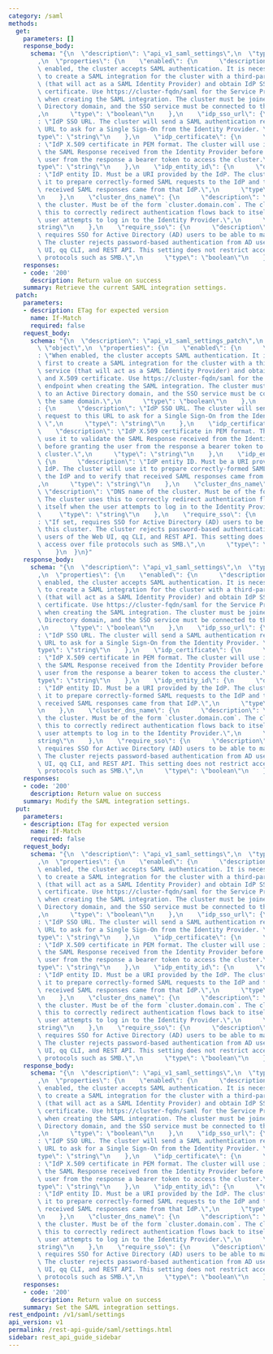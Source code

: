 ```yaml
---
category: /saml
methods:
  get:
    parameters: []
    response_body:
      schema: "{\n  \"description\": \"api_v1_saml_settings\",\n  \"type\": \"object\"\
        ,\n  \"properties\": {\n    \"enabled\": {\n      \"description\": \"When\
        \ enabled, the cluster accepts SAML authentication. It is necessary first\
        \ to create a SAML integration for the cluster with a third-party SSO service\
        \ (that will act as a SAML Identity Provider) and obtain IdP SSO URL and X.509\
        \ certificate. Use https://cluster-fqdn/saml for the Service Provider endpoint\
        \ when creating the SAML integration. The cluster must be joined to an Active\
        \ Directory domain, and the SSO service must be connected to the same domain.\"\
        ,\n      \"type\": \"boolean\"\n    },\n    \"idp_sso_url\": {\n      \"description\"\
        : \"IdP SSO URL. The cluster will send a SAML authentication request to this\
        \ URL to ask for a Single Sign-On from the Identity Provider. \",\n      \"\
        type\": \"string\"\n    },\n    \"idp_certificate\": {\n      \"description\"\
        : \"IdP X.509 certificate in PEM format. The cluster will use it to validate\
        \ the SAML Response received from the Identity Provider before granting the\
        \ user from the response a bearer token to access the cluster.\",\n      \"\
        type\": \"string\"\n    },\n    \"idp_entity_id\": {\n      \"description\"\
        : \"IdP entity ID. Must be a URI provided by the IdP. The cluster will use\
        \ it to prepare correctly-formed SAML requests to the IdP and to verify that\
        \ received SAML responses came from that IdP.\",\n      \"type\": \"string\"\
        \n    },\n    \"cluster_dns_name\": {\n      \"description\": \"DNS name of\
        \ the cluster. Must be of the form `cluster.domain.com`. The cluster uses\
        \ this to correctly redirect authentication flows back to itself when the\
        \ user attempts to log in to the Identity Provider.\",\n      \"type\": \"\
        string\"\n    },\n    \"require_sso\": {\n      \"description\": \"If set,\
        \ requires SSO for Active Directory (AD) users to be able to manage this cluster.\
        \ The cluster rejects password-based authentication from AD users of the Web\
        \ UI, qq CLI, and REST API. This setting does not restrict access over file\
        \ protocols such as SMB.\",\n      \"type\": \"boolean\"\n    }\n  }\n}"
    responses:
    - code: '200'
      description: Return value on success
    summary: Retrieve the current SAML integration settings.
  patch:
    parameters:
    - description: ETag for expected version
      name: If-Match
      required: false
    request_body:
      schema: "{\n  \"description\": \"api_v1_saml_settings_patch\",\n  \"type\":\
        \ \"object\",\n  \"properties\": {\n    \"enabled\": {\n      \"description\"\
        : \"When enabled, the cluster accepts SAML authentication. It is necessary\
        \ first to create a SAML integration for the cluster with a third-party SSO\
        \ service (that will act as a SAML Identity Provider) and obtain IdP SSO URL\
        \ and X.509 certificate. Use https://cluster-fqdn/saml for the Service Provider\
        \ endpoint when creating the SAML integration. The cluster must be joined\
        \ to an Active Directory domain, and the SSO service must be connected to\
        \ the same domain.\",\n      \"type\": \"boolean\"\n    },\n    \"idp_sso_url\"\
        : {\n      \"description\": \"IdP SSO URL. The cluster will send a SAML authentication\
        \ request to this URL to ask for a Single Sign-On from the Identity Provider.\
        \ \",\n      \"type\": \"string\"\n    },\n    \"idp_certificate\": {\n  \
        \    \"description\": \"IdP X.509 certificate in PEM format. The cluster will\
        \ use it to validate the SAML Response received from the Identity Provider\
        \ before granting the user from the response a bearer token to access the\
        \ cluster.\",\n      \"type\": \"string\"\n    },\n    \"idp_entity_id\":\
        \ {\n      \"description\": \"IdP entity ID. Must be a URI provided by the\
        \ IdP. The cluster will use it to prepare correctly-formed SAML requests to\
        \ the IdP and to verify that received SAML responses came from that IdP.\"\
        ,\n      \"type\": \"string\"\n    },\n    \"cluster_dns_name\": {\n     \
        \ \"description\": \"DNS name of the cluster. Must be of the form `cluster.domain.com`.\
        \ The cluster uses this to correctly redirect authentication flows back to\
        \ itself when the user attempts to log in to the Identity Provider.\",\n \
        \     \"type\": \"string\"\n    },\n    \"require_sso\": {\n      \"description\"\
        : \"If set, requires SSO for Active Directory (AD) users to be able to manage\
        \ this cluster. The cluster rejects password-based authentication from AD\
        \ users of the Web UI, qq CLI, and REST API. This setting does not restrict\
        \ access over file protocols such as SMB.\",\n      \"type\": \"boolean\"\n\
        \    }\n  }\n}"
    response_body:
      schema: "{\n  \"description\": \"api_v1_saml_settings\",\n  \"type\": \"object\"\
        ,\n  \"properties\": {\n    \"enabled\": {\n      \"description\": \"When\
        \ enabled, the cluster accepts SAML authentication. It is necessary first\
        \ to create a SAML integration for the cluster with a third-party SSO service\
        \ (that will act as a SAML Identity Provider) and obtain IdP SSO URL and X.509\
        \ certificate. Use https://cluster-fqdn/saml for the Service Provider endpoint\
        \ when creating the SAML integration. The cluster must be joined to an Active\
        \ Directory domain, and the SSO service must be connected to the same domain.\"\
        ,\n      \"type\": \"boolean\"\n    },\n    \"idp_sso_url\": {\n      \"description\"\
        : \"IdP SSO URL. The cluster will send a SAML authentication request to this\
        \ URL to ask for a Single Sign-On from the Identity Provider. \",\n      \"\
        type\": \"string\"\n    },\n    \"idp_certificate\": {\n      \"description\"\
        : \"IdP X.509 certificate in PEM format. The cluster will use it to validate\
        \ the SAML Response received from the Identity Provider before granting the\
        \ user from the response a bearer token to access the cluster.\",\n      \"\
        type\": \"string\"\n    },\n    \"idp_entity_id\": {\n      \"description\"\
        : \"IdP entity ID. Must be a URI provided by the IdP. The cluster will use\
        \ it to prepare correctly-formed SAML requests to the IdP and to verify that\
        \ received SAML responses came from that IdP.\",\n      \"type\": \"string\"\
        \n    },\n    \"cluster_dns_name\": {\n      \"description\": \"DNS name of\
        \ the cluster. Must be of the form `cluster.domain.com`. The cluster uses\
        \ this to correctly redirect authentication flows back to itself when the\
        \ user attempts to log in to the Identity Provider.\",\n      \"type\": \"\
        string\"\n    },\n    \"require_sso\": {\n      \"description\": \"If set,\
        \ requires SSO for Active Directory (AD) users to be able to manage this cluster.\
        \ The cluster rejects password-based authentication from AD users of the Web\
        \ UI, qq CLI, and REST API. This setting does not restrict access over file\
        \ protocols such as SMB.\",\n      \"type\": \"boolean\"\n    }\n  }\n}"
    responses:
    - code: '200'
      description: Return value on success
    summary: Modify the SAML integration settings.
  put:
    parameters:
    - description: ETag for expected version
      name: If-Match
      required: false
    request_body:
      schema: "{\n  \"description\": \"api_v1_saml_settings\",\n  \"type\": \"object\"\
        ,\n  \"properties\": {\n    \"enabled\": {\n      \"description\": \"When\
        \ enabled, the cluster accepts SAML authentication. It is necessary first\
        \ to create a SAML integration for the cluster with a third-party SSO service\
        \ (that will act as a SAML Identity Provider) and obtain IdP SSO URL and X.509\
        \ certificate. Use https://cluster-fqdn/saml for the Service Provider endpoint\
        \ when creating the SAML integration. The cluster must be joined to an Active\
        \ Directory domain, and the SSO service must be connected to the same domain.\"\
        ,\n      \"type\": \"boolean\"\n    },\n    \"idp_sso_url\": {\n      \"description\"\
        : \"IdP SSO URL. The cluster will send a SAML authentication request to this\
        \ URL to ask for a Single Sign-On from the Identity Provider. \",\n      \"\
        type\": \"string\"\n    },\n    \"idp_certificate\": {\n      \"description\"\
        : \"IdP X.509 certificate in PEM format. The cluster will use it to validate\
        \ the SAML Response received from the Identity Provider before granting the\
        \ user from the response a bearer token to access the cluster.\",\n      \"\
        type\": \"string\"\n    },\n    \"idp_entity_id\": {\n      \"description\"\
        : \"IdP entity ID. Must be a URI provided by the IdP. The cluster will use\
        \ it to prepare correctly-formed SAML requests to the IdP and to verify that\
        \ received SAML responses came from that IdP.\",\n      \"type\": \"string\"\
        \n    },\n    \"cluster_dns_name\": {\n      \"description\": \"DNS name of\
        \ the cluster. Must be of the form `cluster.domain.com`. The cluster uses\
        \ this to correctly redirect authentication flows back to itself when the\
        \ user attempts to log in to the Identity Provider.\",\n      \"type\": \"\
        string\"\n    },\n    \"require_sso\": {\n      \"description\": \"If set,\
        \ requires SSO for Active Directory (AD) users to be able to manage this cluster.\
        \ The cluster rejects password-based authentication from AD users of the Web\
        \ UI, qq CLI, and REST API. This setting does not restrict access over file\
        \ protocols such as SMB.\",\n      \"type\": \"boolean\"\n    }\n  }\n}"
    response_body:
      schema: "{\n  \"description\": \"api_v1_saml_settings\",\n  \"type\": \"object\"\
        ,\n  \"properties\": {\n    \"enabled\": {\n      \"description\": \"When\
        \ enabled, the cluster accepts SAML authentication. It is necessary first\
        \ to create a SAML integration for the cluster with a third-party SSO service\
        \ (that will act as a SAML Identity Provider) and obtain IdP SSO URL and X.509\
        \ certificate. Use https://cluster-fqdn/saml for the Service Provider endpoint\
        \ when creating the SAML integration. The cluster must be joined to an Active\
        \ Directory domain, and the SSO service must be connected to the same domain.\"\
        ,\n      \"type\": \"boolean\"\n    },\n    \"idp_sso_url\": {\n      \"description\"\
        : \"IdP SSO URL. The cluster will send a SAML authentication request to this\
        \ URL to ask for a Single Sign-On from the Identity Provider. \",\n      \"\
        type\": \"string\"\n    },\n    \"idp_certificate\": {\n      \"description\"\
        : \"IdP X.509 certificate in PEM format. The cluster will use it to validate\
        \ the SAML Response received from the Identity Provider before granting the\
        \ user from the response a bearer token to access the cluster.\",\n      \"\
        type\": \"string\"\n    },\n    \"idp_entity_id\": {\n      \"description\"\
        : \"IdP entity ID. Must be a URI provided by the IdP. The cluster will use\
        \ it to prepare correctly-formed SAML requests to the IdP and to verify that\
        \ received SAML responses came from that IdP.\",\n      \"type\": \"string\"\
        \n    },\n    \"cluster_dns_name\": {\n      \"description\": \"DNS name of\
        \ the cluster. Must be of the form `cluster.domain.com`. The cluster uses\
        \ this to correctly redirect authentication flows back to itself when the\
        \ user attempts to log in to the Identity Provider.\",\n      \"type\": \"\
        string\"\n    },\n    \"require_sso\": {\n      \"description\": \"If set,\
        \ requires SSO for Active Directory (AD) users to be able to manage this cluster.\
        \ The cluster rejects password-based authentication from AD users of the Web\
        \ UI, qq CLI, and REST API. This setting does not restrict access over file\
        \ protocols such as SMB.\",\n      \"type\": \"boolean\"\n    }\n  }\n}"
    responses:
    - code: '200'
      description: Return value on success
    summary: Set the SAML integration settings.
rest_endpoint: /v1/saml/settings
api_version: v1
permalink: /rest-api-guide/saml/settings.html
sidebar: rest_api_guide_sidebar
---
```

